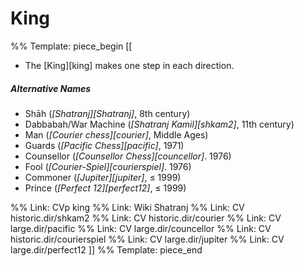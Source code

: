 # King

%% Template: piece_begin
[[
* The [King][king] makes one step in each direction.

##### Alternative Names

* Sh&#x0101;h (*[Shatranj][Shatranj]*, 8th century)
* Dabbabah/War Machine (*[Shatranj Kamil][shkam2]*, 11th century)
* Man (*[Courier chess][courier]*, Middle Ages)
* Guards (*[Pacific Chess][pacific]*, 1971)
* Counsellor (*[Counsellor Chess][councellor]*. 1976)
* Fool (*[Courier-Spiel][courierspiel]*. 1976)
* Commoner (*[Jupiter][jupiter]*, &#x2264; 1999)
* Prince (*[Perfect 12][perfect12]*, &#x2264; 1999)


%% Link: CVp king
%% Link: Wiki Shatranj
%% Link: CV historic.dir/shkam2
%% Link: CV historic.dir/courier
%% Link: CV large.dir/pacific
%% Link: CV large.dir/councellor
%% Link: CV historic.dir/courierspiel
%% Link: CV large.dir/jupiter
%% Link: CV large.dir/perfect12
]]
%% Template: piece_end
